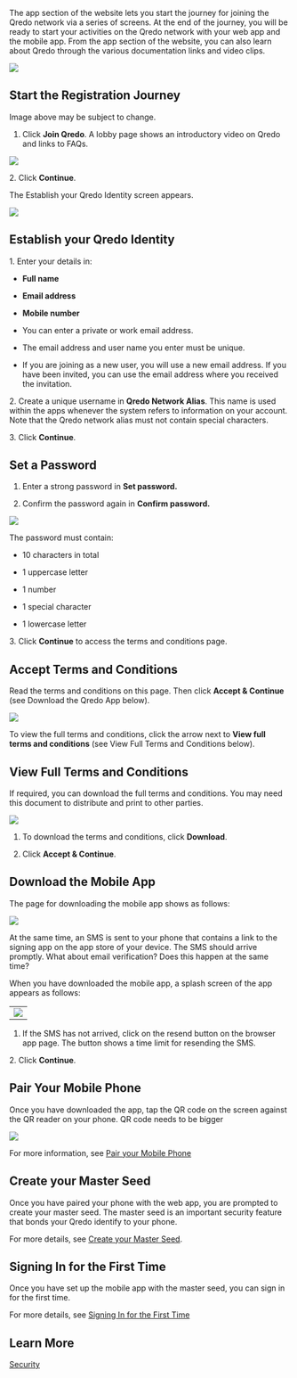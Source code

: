 The app section of the website lets you start the journey for joining the Qredo network via a series of screens. At the end of the journey, you will be ready to start your activities on the Qredo network with your web app and the mobile app. From the app section of the website, you can also learn about Qredo through the various documentation links and video clips.

![](https://qredo.atlassian.net/wiki/download/attachments/54559808/start%20page.png?api=v2)

Start the Registration Journey
------------------------------

Image above may be subject to change.

1.  Click **Join Qredo**. A lobby page shows an introductory video on Qredo and links to FAQs.
    

![](https://qredo.atlassian.net/wiki/download/attachments/54559808/2-start%20page.png?api=v2)

2\. Click **Continue**.

The Establish your Qredo Identity screen appears.

![](https://qredo.atlassian.net/wiki/download/attachments/54559808/default%20identity.png?api=v2)

Establish your Qredo Identity
-----------------------------

1\. Enter your details in:

*   **Full name**
    
*   **Email address**
    
*   **Mobile number**
    

*   You can enter a private or work email address.
    
*   The email address and user name you enter must be unique.
    
*   If you are joining as a new user, you will use a new email address. If you have been invited, you can use the email address where you received the invitation.
    

2\. Create a unique username in **Qredo Network Alias**. This name is used within the apps whenever the system refers to information on your account. Note that the Qredo network alias must not contain special characters.

3\. Click **Continue**.

Set a Password
--------------

1.  Enter a strong password in **Set password.**
    
2.  Confirm the password again in **Confirm password.**
    

![](https://qredo.atlassian.net/wiki/download/attachments/54559808/Set%20password.png?api=v2)

The password must contain:

*   10 characters in total
    
*   1 uppercase letter
    
*   1 number
    
*   1 special character
    
*   1 lowercase letter
    

3\. Click **Continue** to access the terms and conditions page.

Accept Terms and Conditions
---------------------------

Read the terms and conditions on this page. Then click **Accept & Continue** (see Download the Qredo App below).

![](https://qredo.atlassian.net/wiki/download/attachments/54559808/terms%20and%20conditions.png?api=v2)

To view the full terms and conditions, click the arrow next to **View full terms and conditions** (see View Full Terms and Conditions below).

View Full Terms and Conditions
------------------------------

If required, you can download the full terms and conditions. You may need this document to distribute and print to other parties.

![](https://qredo.atlassian.net/wiki/download/attachments/54559808/accept%20terms%20and%20conditions.png?api=v2)

1.  To download the terms and conditions, click **Download**.
    
2.  Click **Accept & Continue**.
    

Download the Mobile App
-----------------------

The page for downloading the mobile app shows as follows:

![](https://qredo.atlassian.net/wiki/download/attachments/54559808/resend%20the%20sms.png?api=v2)

At the same time, an SMS is sent to your phone that contains a link to the signing app on the app store of your device. The SMS should arrive promptly. What about email verification? Does this happen at the same time?

When you have downloaded the mobile app, a splash screen of the app appears as follows:

|     |
| --- |
| ![](https://qredo.atlassian.net/wiki/download/thumbnails/54559808/first%20mobile%20phone%20screen.png?api=v2) |

1.  If the SMS has not arrived, click on the resend button on the browser app page. The button shows a time limit for resending the SMS.
    

2\. Click **Continue**.

Pair Your Mobile Phone
----------------------

Once you have downloaded the app, tap the QR code on the screen against the QR reader on your phone. QR code needs to be bigger

![](https://qredo.atlassian.net/wiki/download/attachments/54559808/pairing%20complete%20web-app%20view.png?api=v2)

For more information, see [Pair your Mobile Phone](https://qredo.atlassian.net/wiki/spaces/QD/pages/54559857/Pair+your+Mobile+Phone)

Create your Master Seed
-----------------------

Once you have paired your phone with the web app, you are prompted to create your master seed. The master seed is an important security feature that bonds your Qredo identify to your phone.

For more details, see [Create your Master Seed](https://qredo.atlassian.net/wiki/spaces/QD/pages/54560000/Create+your+Master+Seed).

Signing In for the First Time
-----------------------------

Once you have set up the mobile app with the master seed, you can sign in for the first time.

For more details, see [Signing In for the First Time](https://qredo.atlassian.net/wiki/spaces/QD/pages/64357418/Signing+In+for+the+First+Time)

Learn More
----------

[Security](https://qredo.atlassian.net/wiki/spaces/QD/pages/54560038/Security)

